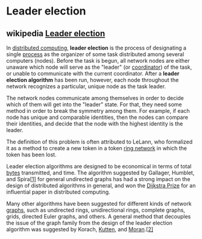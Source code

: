 # Leader election



## wikipedia [Leader election](https://en.wikipedia.org/wiki/Leader_election)

In [distributed computing](https://en.wikipedia.org/wiki/Distributed_computing), **leader election** is the process of designating a single [process](https://en.wikipedia.org/wiki/Process_(computing)) as the organizer of some task distributed among several computers (nodes). Before the task is begun, all network nodes are either unaware which node will serve as the "leader" (or [coordinator](https://en.wikipedia.org/wiki/Distributed_computing#Coordinator_election)) of the task, or unable to communicate with the current coordinator. After a **leader election algorithm** has been run, however, each node throughout the network recognizes a particular, unique node as the task leader.

The network nodes communicate among themselves in order to decide which of them will get into the "leader" state. For that, they need some method in order to break the symmetry among them. For example, if each node has unique and comparable identities, then the nodes can compare their identities, and decide that the node with the highest identity is the leader.

The definition of this problem is often attributed to LeLann, who formalized it as a method to create a new token in a token [ring network](https://en.wikipedia.org/wiki/Ring_network) in which the token has been lost.

Leader election algorithms are designed to be economical in terms of total [bytes](https://en.wikipedia.org/wiki/Byte) transmitted, and time. The algorithm suggested by Gallager, Humblet, and Spira[[1\]](https://en.wikipedia.org/wiki/Leader_election#cite_note-1) for general undirected graphs has had a strong impact on the design of distributed algorithms in general, and won the [Dijkstra Prize](https://en.wikipedia.org/wiki/Dijkstra_Prize) for an influential paper in distributed computing.

Many other algorithms have been suggested for different kinds of network [graphs](https://en.wikipedia.org/wiki/Graph_(discrete_mathematics)), such as undirected rings, unidirectional rings, complete graphs, grids, directed Euler graphs, and others. A general method that decouples the issue of the graph family from the design of the leader election algorithm was suggested by Korach, [Kutten](https://en.wikipedia.org/wiki/Shay_Kutten), and [Moran](https://en.wikipedia.org/wiki/Shlomo_Moran).[[2\]](https://en.wikipedia.org/wiki/Leader_election#cite_note-2)

